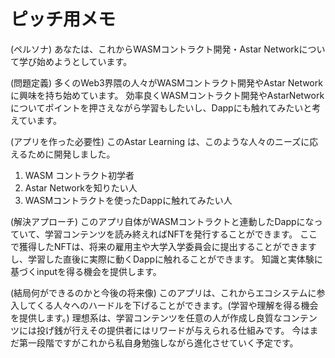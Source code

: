 # ピッチ用メモ

(ペルソナ)
あなたは、これからWASMコントラクト開発・Astar Networkについて学び始めようとしています。

(問題定義)
多くのWeb3界隈の人々がWASMコントラクト開発やAstar Networkに興味を持ち始めています。
効率良くWASMコントラクト開発やAstarNetworkについてポイントを押さえながら学習もしたいし、Dappにも触れてみたいと考えています。

(アプリを作った必要性)
このAstar Learning は、このような人々のニーズに応えるために開発しました。

1. WASM コントラクト初学者
2. Astar Networkを知りたい人
3. WASMコントラクトを使ったDappに触れてみたい人

(解決アプローチ)
このアプリ自体がWASMコントラクトと連動したDappになっていて、学習コンテンツを読み終えればNFTを発行することができます。
ここで獲得したNFTは、将来の雇用主や大学入学委員会に提出することができますし、学習した直後に実際に動くDappに触れることができます。
知識と実体験に基づくinputを得る機会を提供します。

(結局何ができるのかと今後の将来像)
このアプリは、これからエコシステムに参入してくる人々へのハードルを下げることができます。(学習や理解を得る機会を提供します。)
理想系は、学習コンテンツを任意の人が作成し良質なコンテンツには投げ銭が行えその提供者にはリワードが与えられる仕組みです。
今はまだ第一段階ですがこれから私自身勉強しながら進化させていく予定です。

